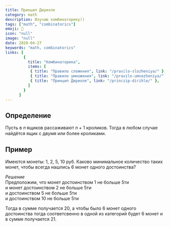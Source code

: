```yaml
---
title: Принцип Дирихле
category: math
description: Изучаю комбинаторику))
tags: ["math", "combinatorics"]
emoji: 👾
icon: "null"
image: "null"
date: 2020-04-27
keywords: "math, combinatorics"
links: [
        {
          title: "Комбинаторика",
          items: [
           { title: "Правило сложения", link: "/pravilo-slozheniya/" },
           { title: "Правило умножения", link: "/pravilo-umnozheniya/" },
           { title: "Принцип Дирихле", link: "/princzip-dirihle/" },
          ]
        }
      ]
---
```


## Определение

Пусть в 𝑛 ящиков рассаживают 𝑛 + 1 кроликов. Тогда в любом случае найдётся ящик с двумя или более кроликами.

## Пример

Имеются монеты: 1, 2, 5, 10 руб.
Каково минимальное количество таких монет, чтобы всегда нашлись 6 монет одного достоинства?

_Решение_  
Предположим, что монет достоинством 1 не больше 5ти  
и монет достоинством 2 не больше 5ти  
и достоинством 5 не больше 5ти  
и достоинством 10 не больше 5ти

Тогда в сумме получается 20, а чтобы было 6 монет одного достоинства тогда соответсвенно в одной из категорий будет 6 монет и в сумме получается 21.
